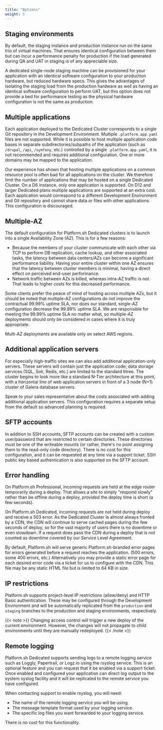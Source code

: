 ```yaml
---
title: "Options"
weight: 5
---
```


## Staging environments

By default, the staging instance and production instance run on the same trio of virtual machines.  That ensures identical configuration between them but can incur a performance penalty for production if the load generated during QA and UAT in staging is of any appreciable size.

A dedicated single-node staging machine can be provisioned for your application with an identical software configuration to your production hardware, but reduced hardware specs.  This gives the advantages of isolating the staging load from the production hardware as well as having an identical software configuration to perform UAT, but this option does not provide a bed for performance testing as the physical hardware configuration is not the same as production.

## Multiple applications

Each application deployed to the Dedicated Cluster corresponds to a single Git repository in the Development Environment.  Multiple `.platform.app.yaml` files are not supported.  While it is possible to host multiple application code bases in separate subdirectories/subpaths of the application (such as `/drupal`, `/api`, `/symfony`, etc.) controlled by a single `.platform.app.yaml`, it is not recommended and requires additional configuration.  One or more domains may be mapped to the application.

Our experience has shown that hosting multiple applications on a common resource pool is often bad for all applications on the cluster.  We therefore limit the number of applications that may be hosted on a single Dedicated Cluster.  On a D6 instance, only one application is supported.  On D12 and larger Dedicated plans multiple applications are supported at an extra cost.  Each application would correspond to a different Development Environment and Git repository and cannot share data or files with other applications.  This configuration is discouraged.

## Multiple-AZ

The default configuration for Platform.sh Dedicated clusters is to launch into a single Availability Zone (AZ).  This is for a few reasons:

* Because the members of your cluster communicate with each other via TCP to perform DB replication, cache lookup, and other associated tasks, the latency between data centers/AZs can become a significant performance liability.  Having your entire cluster within one AZ ensures that the latency between cluster members is minimal, having a direct effect on perceived end-user performance.
* Network traffic between AZs is billed, whereas intra-AZ traffic is not.  That leads to higher costs for this decreased performance.

Some clients prefer the peace of mind of hosting across multiple AZs, but it should be noted that multiple-AZ configurations do not improve the contractual 99.99% uptime SLA, nor does our standard, single-AZ configuration decrease the 99.99% uptime SLA.  We are responsible for meeting the 99.99% uptime SLA no matter what, so multiple-AZ deployments should only be considered in cases where it is truly appropriate.

Multi-AZ deployments are available only on select AWS regions.

## Additional application servers

For especially high-traffic sites we can also add additional application-only servers.  These servers will contain just the application code; data storage services (SQL, Solr, Redis, etc.) are limited to the standard three.  The cluster begins to look more like a standard N-Tier architecture at this point, with a horizontal line of web application servers in front of a 3 node (N+1) cluster of Galera database servers.

Speak to your sales representative about the costs associated with adding additional application servers.  This configuration requires a separate setup from the default so advanced planning is required.

## SFTP accounts

In addition to SSH accounts, SFTP accounts can be created with a custom user/password that are restricted to certain directories. These directories must be one of the writeable mounts (or rather, there's no point assigning them to the read-only code directory).  There is no cost for this configuration, and it can be requested at any time via a support ticket. SSH public key based authentication is also supported on the SFTP account.

## Error handling

On Platform.sh Professional, incoming requests are held at the edge router temporarily during a deploy.  That allows a site to simply "respond slowly" rather than be offline during a deploy, provided the deploy time is short (a few seconds).

On Platform.sh Dedicated, incoming requests are not held during deploy and receive a 503 error.  As the Dedicated Cluster is almost always fronted by a CDN, the CDN will continue to serve cached pages during the few seconds of deploy, so for the vast majority of users there is no downtime or even slowdown.  If a request does pass the CDN during a deploy that is not counted as downtime covered by our Service Level Agreement.

By default, Platform.sh will serve generic Platform.sh-branded error pages for errors generated before a request reaches the application.  (500 errors, some 400 errors, etc.)  Alternatively you may provide a static error page for each desired error code via a ticket for us to configure with the CDN.  This file may be any static HTML file but is limited to 64 KB in size.

## IP restrictions

Platform.sh supports project-level IP restrictions (allow/deny) and HTTP Basic authentication.  These may be configured through the Development Environment and will be automatically replicated from the `production` and `staging` branches to the production and staging environments, respectively.

{{< note >}}
Changing access control will trigger a new deploy of the current environment. However, the changes will not propagate to child environments until they are manually redeployed.
{{< /note >}}

## Remote logging

Platform.sh Dedicated supports sending logs to a remote logging service such as Loggly, Papertrail, or Logz.io using the rsyslog service.  This is an optional feature and you can request that it be enabled via a support ticket.  Once enabled and configured your application can direct log output to the system syslog facility and it will be replicated to the remote service you have configured.

When contacting support to enable rsyslog, you will need:

* The name of the remote logging service you will be using.
* The message template format used by your logging service.
* The specific log files you want forwarded to your logging service.

There is no cost for this functionality.
